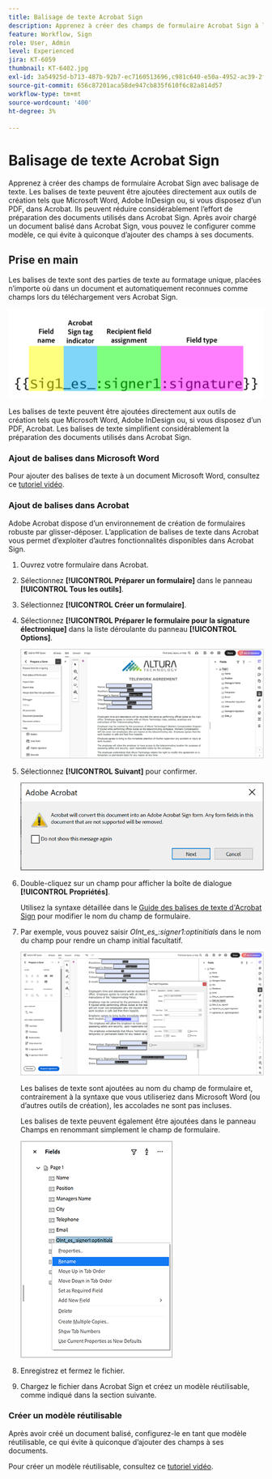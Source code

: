 ```yaml
---
title: Balisage de texte Acrobat Sign
description: Apprenez à créer des champs de formulaire Acrobat Sign à l’aide du balisage de texte
feature: Workflow, Sign
role: User, Admin
level: Experienced
jira: KT-6059
thumbnail: KT-6402.jpg
exl-id: 3a54925d-b713-487b-92b7-ec7160513696,c981c640-e50a-4952-ac39-2f90d6d0cf08
source-git-commit: 656c87201aca58de947cb835f610f6c82a814d57
workflow-type: tm+mt
source-wordcount: '400'
ht-degree: 3%

---
```


# Balisage de texte Acrobat Sign

Apprenez à créer des champs de formulaire Acrobat Sign avec balisage de texte. Les balises de texte peuvent être ajoutées directement aux outils de création tels que Microsoft Word, Adobe InDesign ou, si vous disposez d’un PDF, dans Acrobat. Ils peuvent réduire considérablement l’effort de préparation des documents utilisés dans Acrobat Sign. Après avoir chargé un document balisé dans Acrobat Sign, vous pouvez le configurer comme modèle, ce qui évite à quiconque d’ajouter des champs à ses documents.

## Prise en main

Les balises de texte sont des parties de texte au formatage unique, placées n’importe où dans un document et automatiquement reconnues comme champs lors du téléchargement vers Acrobat Sign.

![Syntaxe de la balise de texte](../assets/syntax.png)

Les balises de texte peuvent être ajoutées directement aux outils de création tels que Microsoft Word, Adobe InDesign ou, si vous disposez d’un PDF, Acrobat. Les balises de texte simplifient considérablement la préparation des documents utilisés dans Acrobat Sign.

### Ajout de balises dans Microsoft Word

Pour ajouter des balises de texte à un document Microsoft Word, consultez ce [tutoriel vidéo](text-tagging-word.md).

### Ajout de balises dans Acrobat

Adobe Acrobat dispose d’un environnement de création de formulaires robuste par glisser-déposer. L’application de balises de texte dans Acrobat vous permet d’exploiter d’autres fonctionnalités disponibles dans Acrobat Sign.

1. Ouvrez votre formulaire dans Acrobat.

1. Sélectionnez **[!UICONTROL Préparer un formulaire]** dans le panneau **[!UICONTROL Tous les outils]**.

1. Sélectionnez **[!UICONTROL Créer un formulaire]**.

1. Sélectionnez **[!UICONTROL Préparer le formulaire pour la signature électronique]** dans la liste déroulante du panneau **[!UICONTROL Options]**.

   ![Préparer le formulaire pour la signature électronique](../assets/tag-prepare-e-signing.png)

1. Sélectionnez **[!UICONTROL Suivant]** pour confirmer.

   ![Confirmer la conversion des champs](../assets/tag-confirm.png)

1. Double-cliquez sur un champ pour afficher la boîte de dialogue **[!UICONTROL Propriétés]**.

   Utilisez la syntaxe détaillée dans le [Guide des balises de texte d&#39;Acrobat Sign](https://helpx.adobe.com/fr/sign/using/text-tag.html) pour modifier le nom du champ de formulaire.

1. Par exemple, vous pouvez saisir *OInt_es_:signer1:optinitials* dans le nom du champ pour rendre un champ initial facultatif.

   ![Modifier le nom du champ](../assets/tag-opt-initials.png)

   Les balises de texte sont ajoutées au nom du champ de formulaire et, contrairement à la syntaxe que vous utiliseriez dans Microsoft Word (ou d’autres outils de création), les accolades ne sont pas incluses.

   Les balises de texte peuvent également être ajoutées dans le panneau Champs en renommant simplement le champ de formulaire.

   ![Renommer dans le panneau Champs](../assets/tag-rename.png)

1. Enregistrez et fermez le fichier.

1. Chargez le fichier dans Acrobat Sign et créez un modèle réutilisable, comme indiqué dans la section suivante.

### Créer un modèle réutilisable

Après avoir créé un document balisé, configurez-le en tant que modèle réutilisable, ce qui évite à quiconque d’ajouter des champs à ses documents.

Pour créer un modèle réutilisable, consultez ce [tutoriel vidéo](../sign-advanced-users/create-a-template.md).
